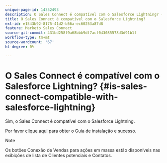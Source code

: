 ```yaml
---
unique-page-id: 14352493
description: O Sales Connect é compatível com o Salesforce Lightning? - Documentação do Marketo - Documentação do produto
title: O Sales Connect é compatível com o Salesforce Lightning?
exl-id: e1543b92-8175-41d2-b56a-ec60253a87d8
feature: Marketo Sales Connect
source-git-commit: 431bd258f9a68bbb9df7acf043085578d3d91b1f
workflow-type: tm+mt
source-wordcount: '67'
ht-degree: 0%

---
```


# O Sales Connect é compatível com o Salesforce Lightning? {#is-sales-connect-compatible-with-salesforce-lightning}

Sim, o Sales Connect é compatível com o Salesforce Lightning.

Por favor [clique aqui](https://s3.amazonaws.com/tout-user-store/salesforce/assets/SF+Guide+for+Lightning.pdf) para obter o Guia de instalação e sucesso.

>[!NOTE]
>
>Os botões Conexão de Vendas para ações em massa estão disponíveis nas exibições de lista de Clientes potenciais e Contatos.
